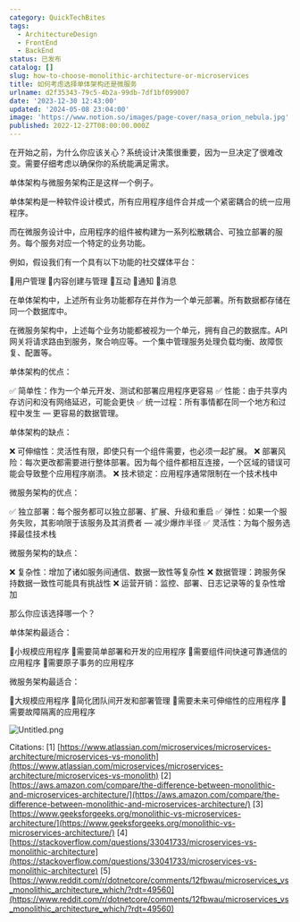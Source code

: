 ```yaml
---
category: QuickTechBites
tags:
  - ArchitectureDesign
  - FrontEnd
  - BackEnd
status: 已发布
catalog: []
slug: how-to-choose-monolithic-architecture-or-microservices
title: 如何考虑选择单体架构还是微服务
urlname: d2f35343-79c5-4b2a-99db-7df1bf099007
date: '2023-12-30 12:43:00'
updated: '2024-05-08 23:04:00'
image: 'https://www.notion.so/images/page-cover/nasa_orion_nebula.jpg'
published: 2022-12-27T08:00:00.000Z
---
```


在开始之前，为什么你应该关心？系统设计决策很重要，因为一旦决定了很难改变。需要仔细考虑以确保你的系统能满足需求。


单体架构与微服务架构正是这样一个例子。


单体架构是一种软件设计模式，所有应用程序组件合并成一个紧密耦合的统一应用程序。


而在微服务设计中，应用程序的组件被构建为一系列松散耦合、可独立部署的服务。每个服务对应一个特定的业务功能。


例如，假设我们有一个具有以下功能的社交媒体平台：


🔸用户管理
🔸内容创建与管理
🔸互动
🔸通知
🔸消息


在单体架构中，上述所有业务功能都存在并作为一个单元部署。所有数据都存储在同一个数据库中。


在微服务架构中，上述每个业务功能都被视为一个单元，拥有自己的数据库。API 网关将请求路由到服务，聚合响应等。一个集中管理服务处理负载均衡、故障恢复、配置等。


单体架构的优点：


✅ 简单性：作为一个单元开发、测试和部署应用程序更容易
✅ 性能：由于共享内存访问和没有网络延迟，可能会更快
✅ 统一过程：所有事情都在同一个地方和过程中发生 — 更容易的数据管理。


单体架构的缺点：


❌ 可伸缩性：灵活性有限，即使只有一个组件需要，也必须一起扩展。
❌ 部署风险：每次更改都需要进行整体部署。因为每个组件都相互连接，一个区域的错误可能会导致整个应用程序崩溃。
❌ 技术锁定：应用程序通常限制在一个技术栈中


微服务架构的优点：


✅ 独立部署：每个服务都可以独立部署、扩展、升级和重启
✅ 弹性：如果一个服务失败，其影响限于该服务及其消费者 — 减少爆炸半径
✅ 灵活性：为每个服务选择最佳技术栈


微服务架构的缺点：


❌ 复杂性：增加了诸如服务间通信、数据一致性等复杂性
❌ 数据管理：跨服务保持数据一致性可能具有挑战性
❌ 运营开销：监控、部署、日志记录等的复杂性增加


那么你应该选择哪一个？


单体架构最适合：


🔹小规模应用程序
🔹需要简单部署和开发的应用程序
🔹需要组件间快速可靠通信的应用程序
🔹需要原子事务的应用程序


微服务架构最适合：


🔸大规模应用程序
🔸简化团队间开发和部署管理
🔸需要未来可伸缩性的应用程序
🔸需要故障隔离的应用程序


![Untitled.png](https://prod-files-secure.s3.us-west-2.amazonaws.com/5d24fe63-e567-4804-86f9-9fdc62e13082/8d149051-cc00-4198-a3d7-e00805eb8f9e/Untitled.png?X-Amz-Algorithm=AWS4-HMAC-SHA256&X-Amz-Content-Sha256=UNSIGNED-PAYLOAD&X-Amz-Credential=ASIAZI2LB4665VMXKEJJ%2F20250323%2Fus-west-2%2Fs3%2Faws4_request&X-Amz-Date=20250323T053704Z&X-Amz-Expires=3600&X-Amz-Security-Token=IQoJb3JpZ2luX2VjEHMaCXVzLXdlc3QtMiJGMEQCIDXSatyUiuXnzjb3m758AQnQOm%2Bqcgwin5GXXhEcO8bMAiBYtaIqtRYVWY6uWY80KErzWXgOFdo1B3m2%2B%2BiSQtDvmyqIBAjM%2F%2F%2F%2F%2F%2F%2F%2F%2F%2F8BEAAaDDYzNzQyMzE4MzgwNSIMHjAj0FB%2BFw7rhI4HKtwDTdh9AqZqUs5laQbdCqvwmjjxEfyo2FzTLgSDhZ6L8vvXRtdT5H2qJ9JiVWJCepOvupz6xdQr%2FSXh5d8DLptjG9LEukH1ad3%2FgjVIIJCOwu0ns8sorZ42S0cpDRO6FiBDkVdARNDpxtlJujMsl%2FXvbPLjhgm9fn%2BFu8M1IlkaSwTAGbu6odaIRwpApZYMqGMKSxloP08BlS93xhdurTGK95AZWgp6MFzDIbOV4qi4fL%2FKCJlNU9My9Cu2J3PDjoAcN%2BN6DnGfc6Y0Mor4Oq6KVeTvQVVdxGM%2BoBFpGPIo1Lryxe%2BPTSq2rzjuXHc6MrD17A1zIkvQ6rRLkwR%2BGl8RhLs2lda33x%2B7L2zDJ1F1Y2t1twMF7m%2BfYygam9w9ZENzpMyAWuRWK67hSd%2B%2F9iWUKgCaFzwKPheI8eIYUUu8x8Zr4%2BA87hCIQe0d7DShUF3PSZLVF2W5CqxRNiLu3iYRWjuYPCjuF6qKflWPyqpBTYGXh7QdPyAxffNd4VAEieDY9NCb1johkbtz3yOeuPBd77uCh5nkd2pKJsM%2F6T8P%2Fr4USaXZY0etto0ivUnJz6KwvwnA61vnU5Ny2ASEUUDrUDFAekI62fZs2kgc5eJ1Bk2l8ijUFaFSYEswB8MwjeH9vgY6pgFj8f9YlwfxOPiyMiJ9KqO5h3l0C5ZiNs7Zhn1WEqgmiV5NfEg%2FunpYWkSf7dieJpDmHnBzVkzMIfxviXePxcfVcEALGjc0b7eCz0hDcjhsl4XEexMapBzcj92No%2BkdoDhJ5P7h7qCDWao%2FLMVhrCMZ1R6tLIPOs1kfRKmx8n2VztX4HwrxH5Zwf99mK1w4k0udrFdDVXl6HB0r6Z5hkoFZ9MM%2F4VJe&X-Amz-Signature=6463a52286c4108199c1aad2f91ca067ba259e3fe3d41ee6a9a02d76c3431ca3&X-Amz-SignedHeaders=host&x-id=GetObject)


Citations:
[1] [https://www.atlassian.com/microservices/microservices-architecture/microservices-vs-monolith](https://www.atlassian.com/microservices/microservices-architecture/microservices-vs-monolith)
[2] [https://aws.amazon.com/compare/the-difference-between-monolithic-and-microservices-architecture/](https://aws.amazon.com/compare/the-difference-between-monolithic-and-microservices-architecture/)
[3] [https://www.geeksforgeeks.org/monolithic-vs-microservices-architecture/](https://www.geeksforgeeks.org/monolithic-vs-microservices-architecture/)
[4] [https://stackoverflow.com/questions/33041733/microservices-vs-monolithic-architecture](https://stackoverflow.com/questions/33041733/microservices-vs-monolithic-architecture)
[5] [https://www.reddit.com/r/dotnetcore/comments/12fbwau/microservices_vs_monolithic_architecture_which/?rdt=49560](https://www.reddit.com/r/dotnetcore/comments/12fbwau/microservices_vs_monolithic_architecture_which/?rdt=49560)

